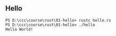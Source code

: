 
## Hello

```
PS D:\ccc\course\rust\01-hello> rustc hello.rs
PS D:\ccc\course\rust\01-hello> ./hello
Hello World!
```
